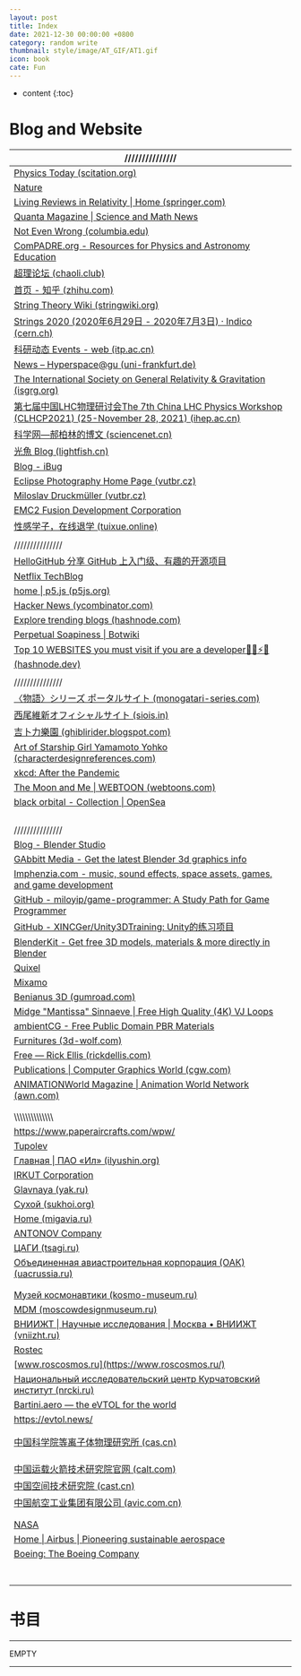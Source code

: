 ```yaml
---
layout: post
title: Index
date: 2021-12-30 00:00:00 +0800
category: random write
thumbnail: style/image/AT_GIF/AT1.gif
icon: book
cate: Fun
---
```


* content
{:toc}


# Blog and Website

| ///////////////                                              |
| ------------------------------------------------------------ |
| [Physics Today   (scitation.org)](https://physicstoday.scitation.org/journal/pto) |
| [Nature](https://www.nature.com/)                            |
| [Living   Reviews in Relativity \| Home (springer.com)](https://www.springer.com/journal/41114) |
| [Quanta   Magazine \| Science and Math News](https://www.quantamagazine.org/) |
| [Not Even Wrong   (columbia.edu)](http://www.math.columbia.edu/~woit/wordpress/) |
| [ComPADRE.org   - Resources for Physics and Astronomy Education](https://www.compadre.org/) |
| [超理论坛   (chaoli.club)](https://chaoli.club/index.php/)   |
| [首页   - 知乎   (zhihu.com)](https://www.zhihu.com/)        |
| [String Theory Wiki   (stringwiki.org)](https://www.stringwiki.org/wiki/String_Theory_Wiki) |
| [Strings 2020 (2020年6月29日   - 2020年7月3日)   ·   Indico (cern.ch)](https://indico.cern.ch/event/929434/timetable/) |
| [科研动态   Events - web (itp.ac.cn)](http://gc.itp.ac.cn/events) |
| [News –   Hyperspace@gu (uni-frankfurt.de)](https://hyperspace.uni-frankfurt.de/category/News/) |
| [The   International Society on General Relativity & Gravitation (isgrg.org)](http://www.isgrg.org/index.php) |
| [第七届中国LHC物理研讨会The   7th China LHC Physics Workshop (CLHCP2021) (25-November 28, 2021)   (ihep.ac.cn)](https://indico.ihep.ac.cn/event/14560/speakers) |
| [科学网—郝柏林的博文   (sciencenet.cn)](https://blog.sciencenet.cn/home.php?mod=space&uid=1248&do=blog&view=me&from=space&page=1) |
| [光魚   Blog (lightfish.cn)](https://lightfish.cn/page/3/)   |
| [Blog - iBug](https://ibug.io/blog/)                         |
| [Eclipse   Photography Home Page (vutbr.cz)](http://www.zam.fme.vutbr.cz/~druck/Eclipse/Index.htm?continueFlag=bbd53024becd8c52c565e8b1e5257e30) |
| [Miloslav Druckmüller   (vutbr.cz)](http://www.zam.fme.vutbr.cz/~druck/Index.htm) |
| [EMC2 Fusion   Development Corporation](http://emc2fusion.org/) |
| [性感学子，在线退学   (tuixue.online)](https://tuixue.online/) |
|                                                              |
| ///////////////                                              |
| [HelloGitHub   分享   GitHub 上入门级、有趣的开源项目](https://www.hellogithub.com/) |
| [Netflix   TechBlog](https://netflixtechblog.com/)           |
| [home \| p5.js   (p5js.org)](https://p5js.org/)              |
| [Hacker   News (ycombinator.com)](https://news.ycombinator.com/news) |
| [Explore   trending blogs (hashnode.com)](https://hashnode.com/explore) |
| [Perpetual Soapiness \|   Botwiki](https://botwiki.org/bot/perpetual-soapiness/) |
| [Top   10 WEBSITES you must visit if you are a developer👨‍💻⚡😎 (hashnode.dev)](https://yashw.hashnode.dev/top-10-websites-you-must-visit-if-you-are-a-developer) |
|                                                              |
| ///////////////                                              |
| [〈物語〉シリーズ ポータルサイト (monogatari-series.com)](https://www.monogatari-series.com/?top) |
| [西尾維新オフィシャルサイト   (siois.in)](http://ni.siois.in/) |
| [吉卜力樂園   (ghiblirider.blogspot.com)](http://ghiblirider.blogspot.com/) |
| [Art   of Starship Girl Yamamoto Yohko (characterdesignreferences.com)](https://characterdesignreferences.com/art-of-animation-10/art-of-starship-girl-yamamoto-yohko) |
| [xkcd: After the   Pandemic](https://xkcd.com/)              |
| [The   Moon and Me \| WEBTOON (webtoons.com)](https://www.webtoons.com/en/challenge/the-moon-and-me/list?title_no=726811&webtoon-platform-redirect=true) |
| [black orbital - Collection   \| OpenSea](https://opensea.io/collection/blackorbital) |
|                                                              |
|                                                              |
|                                                              |
|                                                              |
| ///////////////                                              |
| [Blog   - Blender Studio](https://studio.blender.org/blog/)  |
| [GAbbitt   Media - Get the latest Blender 3d graphics info](https://www.gabbitt.co.uk/) |
| [Imphenzia.com   - music, sound effects, space assets, games, and game development](https://www.imphenzia.com/index) |
| [GitHub -   miloyip/game-programmer: A Study Path for Game Programmer](https://github.com/miloyip/game-programmer) |
| [GitHub -   XINCGer/Unity3DTraining: Unity的练习项目](https://github.com/XINCGer/Unity3DTraining) |
| [BlenderKit   - Get free 3D models, materials & more directly in Blender](https://www.blenderkit.com/) |
| [Quixel](https://quixel.com/)                                |
| [Mixamo](https://www.mixamo.com/#/?page=1&type=Character)    |
| [Benianus   3D (gumroad.com)](https://benianus3d.gumroad.com/?recommended_by=library&sort=newest) |
| [Midge   "Mantissa" Sinnaeve \| Free High Quality (4K) VJ Loops](https://mantissa.xyz/pages/vj.html) |
| [ambientCG -   Free Public Domain PBR Materials](https://ambientcg.com/) |
| [Furnitures   (3d-wolf.com)](https://3d-wolf.com/products/models/furniture/) |
| [Free   —   Rick Ellis (rickdellis.com)](http://www.rickdellis.com/downloads-1) |
| [Publications \| Computer   Graphics World (cgw.com)](https://www.cgw.com/Publications.aspx?pageid=1) |
| [ANIMATIONWorld   Magazine \| Animation World Network (awn.com)](https://www.awn.com/animationworld) |
|                                                              |
|                                                              |
| \\\\\\\\\\\\\\\\\\\\\\\\\\\\                                 |
| https://www.paperaircrafts.com/wpw/                          |
| [Tupolev](http://www.tupolev.ru/en/)                         |
| [Главная   \| ПАО «Ил» (ilyushin.org)](https://ilyushin.org/) |
| [IRKUT   Corporation](https://eng.irkut.com/)                |
| [Glavnaya   (yak.ru)](http://www.yak.ru/en/)                 |
| [Сухой   (sukhoi.org)](https://www.sukhoi.org/)              |
| [Home   (migavia.ru)](http://www.migavia.ru/index.php/en/)   |
| [ANTONOV   Company](https://www.antonov.com/en)              |
| [ЦАГИ   (tsagi.ru)](http://tsagi.ru/)                        |
| [Объединенная авиастроительная корпорация (ОАК) (uacrussia.ru)](https://www.uacrussia.ru/ru/) |
|                                                              |
|                                                              |
| [Музей космонавтики (kosmo-museum.ru)](https://kosmo-museum.ru/) |
| [MDM   (moscowdesignmuseum.ru)](https://moscowdesignmuseum.ru/en/) |
| [ВНИИЖТ \|   Научные исследования \| Москва • ВНИИЖТ (vniizht.ru)](https://vniizht.ru/) |
| [Rostec](https://www.rostec.ru/en/)                          |
| [www.roscosmos.ru](https://www.roscosmos.ru/)                |
| [Национальный исследовательский центр Курчатовский институт (nrcki.ru)](http://nrcki.ru/) |
| [Bartini.aero   — the   eVTOL for the world](https://www.bartini.aero/) |
| https://evtol.news/                                          |
|                                                              |
|                                                              |
| [中国科学院等离子体物理研究所   (cas.cn)](http://www.ipp.cas.cn/) |
|                                                              |
|                                                              |
|                                                              |
| [中国运载火箭技术研究院官网   (calt.com)](http://www.calt.com/index.html) |
| [中国空间技术研究院   (cast.cn)](https://www.cast.cn/)       |
| [中国航空工业集团有限公司   (avic.com.cn)](https://www.avic.com.cn/) |
|                                                              |
|                                                              |
| [NASA](https://www.nasa.gov/)                                |
| [Home \|   Airbus \| Pioneering sustainable aerospace](https://www.airbus.com/en) |
| [Boeing: The   Boeing Company](https://www.boeing.com/)      |
|                                                              |
|                                                              |
|                                                              |
|                                                              |
|                                                              |
|                                                              |
|                                                              |



# 书目

------

EMPTY

------








